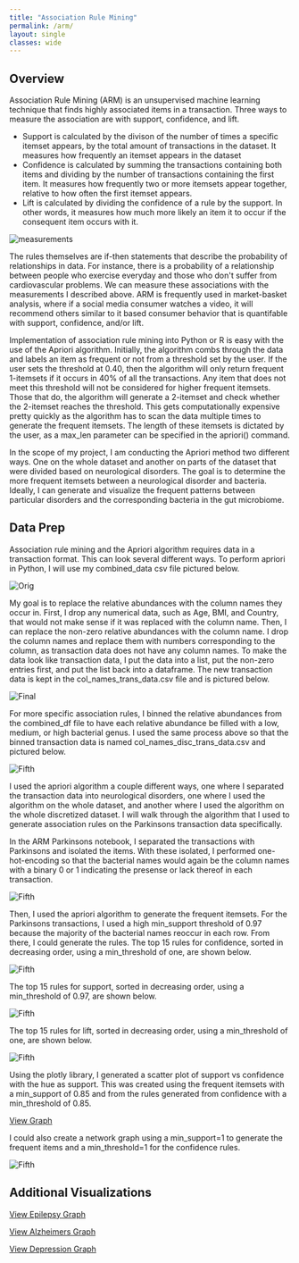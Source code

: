 ```yaml
---
title: "Association Rule Mining"
permalink: /arm/
layout: single
classes: wide
---
```


## Overview 

Association Rule Mining (ARM) is an unsupervised machine learning technique that finds highly associated items in a transaction. Three ways to measure the association are with support, confidence, and lift. 
- Support is calculated by the divison of the number of times a specific itemset appears, by the total amount of transactions in the dataset. It measures how frequently an itemset appears in the dataset
- Confidence is calculated by summing the transactions containing both items and dividing by the number of transactions containing the first item. It measures how frequently two or more itemsets appear together, relative to how often the first itemset appears.
- Lift is calculated by dividing the confidence of a rule by the support. In other words, it measures how much more likely an item it to occur if the consequent item occurs with it.

![measurements](/assets/images/arm_measurements.jpg) 

The rules themselves are if-then statements that describe the probability of relationships in data. For instance, there is a probability of a relationship between people who exercise everyday and those who don't suffer from cardiovascular problems. We can measure these associations with the measurements I described above. ARM is frequently used in market-basket analysis, where if a social media consumer watches a video, it will recommend others similar to it based consumer behavior that is quantifable with support, confidence, and/or lift. 

Implementation of association rule mining into Python or R is easy with the use of the Apriori algorithm. Initially, the algorithm combs through the data and labels an item as frequent or not from a threshold set by the user. If the user sets the threshold at 0.40, then the algorithm will only return frequent 1-itemsets if it occurs in 40% of all the transactions. Any item that does not meet this threshold will not be considered for higher frequent itemsets. Those that do, the algorithm will generate a 2-itemset and check whether the 2-itemset reaches the threshold. This gets computationally expensive pretty quickly as the algorithm has to scan the data multiple times to generate the frequent itemsets. The length of these itemsets is dictated by the user, as a max_len parameter can be specified in the apriori() command. 

In the scope of my project, I am conducting the Apriori method two different ways. One on the whole dataset and another on parts of the dataset that were divided based on neurological disorders. The goal is to determine the more frequent itemsets between a neurological disorder and bacteria. Ideally, I can generate and visualize the frequent patterns between particular disorders and the corresponding bacteria in the gut microbiome. 

## Data Prep

Association rule mining and the Apriori algorithm requires data in a transaction format. This can look several different ways. To perform apriori in Python, I will use my combined_data csv file pictured below. 

![Orig](/assets/images/combined_df.jpg) 

My goal is to replace the relative abundances with the column names they occur in. First, I drop any numerical data, such as Age, BMI, and Country, that would not make sense if it was replaced with the column name. Then, I can replace the non-zero relative abundances with the column name. I drop the column names and replace them with numbers corresponding to the column, as transaction data does not have any column names. To make the data look like transaction data, I put the data into a list, put the non-zero entries first, and put the list back into a dataframe. The new transaction data is kept in the col_names_trans_data.csv file and is pictured below. 

![Final](/assets/images/trans_data.jpg) 

For more specific association rules, I binned the relative abundances from the combined_df file to have each relative abundance be filled with a low, medium, or high bacterial genus. I used the same process above so that the binned transaction data is named col_names_disc_trans_data.csv and pictured below. 

![Fifth](/assets/images/trans_binned_data.jpg) 

I used the apriori algorithm a couple different ways, one where I separated the transaction data into neurological disorders, one where I used the algorithm on the whole dataset, and another where I used the algorithm on the whole discretized dataset. I will walk through the algorithm that I used to generate association rules on the Parkinsons transaction data specifically. 

In the ARM Parkinsons notebook, I separated the transactions with Parkinsons and isolated the items. With these isolated, I performed one-hot-encoding so that the bacterial names would again be the column names with a binary 0 or 1 indicating the presense or lack thereof in each transaction. 

![Fifth](/assets/images/ohe_df.jpg) 

Then, I used the apriori algorithm to generate the frequent itemsets. For the Parkinsons transactions, I used a high min_support threshold of 0.97 because the majority of the bacterial names reoccur in each row. From there, I could generate the rules. The top 15 rules for confidence, sorted in decreasing order, using a min_threshold of one, are shown below.

![Fifth](/assets/images/top15_conf.jpg) 

The top 15 rules for support, sorted in decreasing order, using a min_threshold of 0.97, are shown below. 

![Fifth](/assets/images/top15_supp.jpg) 

The top 15 rules for lift, sorted in decreasing order, using a min_threshold of one, are shown below. 

![Fifth](/assets/images/top15_lift.jpg) 

Using the plotly library, I generated a scatter plot of support vs confidence with the hue as support. This was created using the frequent itemsets with a min_support of 0.85 and from the rules generated from confidence with a min_threshold of 0.85. 

[View Graph](/assets/images/supvsconf.html)

I could also create a network graph using a min_support=1 to generate the frequent items and a min_threshold=1 for the confidence rules. 

![Fifth](/assets/images/networkgraph.jpg) 

## Additional Visualizations

[View Epilepsy Graph](/assets/images/ep_plotly.html)

[View Alzheimers Graph](/assets/images/alz_plotly.html)

[View Depression Graph](/assets/images/dep_plotly.html)











